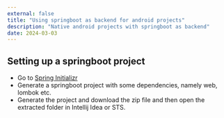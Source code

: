 ```yaml
---
external: false
title: "Using springboot as backend for android projects"
description: "Native android projects with springboot as backend"
date: 2024-03-03
---
```


## Setting up a springboot project

- Go to [Spring Initializr](https://start.spring.io)
- Generate a springboot project with some dependencies, namely web, lombok etc.
- Generate the project and download the zip file and then open the extracted folder in Intellij Idea or STS.